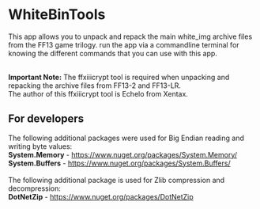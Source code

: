 # WhiteBinTools
This app allows you to unpack and repack the main white_img archive files from the FF13 game trilogy. 
run the app via a commandline terminal for knowing the different commands that you can use with this app.

<br>**Important Note:** The ffxiiicrypt tool is required when unpacking and repacking the archive files from FF13-2 and FF13-LR. 
<br>The author of this ffxiiicrypt tool is Echelo from Xentax.

## For developers
The following additional packages were used for Big Endian reading and writing byte values:
<br>**System.Memory** - https://www.nuget.org/packages/System.Memory/
<br>**System.Buffers** - https://www.nuget.org/packages/System.Buffers/
<br>
<br>
The following additional package is used for Zlib compression and decompression:
<br>**DotNetZip** - https://www.nuget.org/packages/DotNetZip

